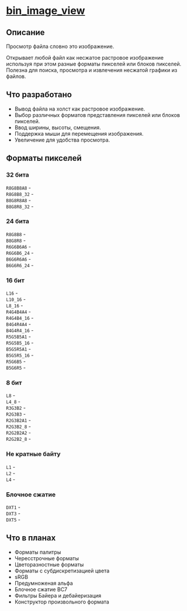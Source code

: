 # [bin_image_view](https://gitard2.github.io/bin_image_view/)

## Описание

Просмотр файла словно это изображение.

Открывает любой файл как несжатое растровое изображение используя при этом разные форматы пикселей или блоков пикселей. Полезна для поиска, просмотра и извлечения несжатой графики из файлов.

## Что разработано

* Вывод файла на холст как растровое изображение.
* Выбор различных форматов представления пикселей или блоков пикселей.
* Ввод ширины, высоты, смещения.
* Поддержка мыши для перемещения изображения.
* Увеличение для удобства просмотра.

## Форматы пикселей

### 32 бита

`R8G8B8A8` -  
`R8G8B8_32` -  
`B8G8R8A8` -  
`B8G8R8_32` -  

### 24 бита

`R8G8B8` -  
`B8G8R8` -  
`R6G6B6A6` -  
`R6G6B6_24` -  
`B6G6R6A6` -  
`B6G6R6_24` -  

### 16 бит

`L16` -  
`L10_16` -  
`L8_16` -  
`R4G4B4A4` -  
`R4G4B4_16` -  
`B4G4R4A4` -  
`B4G4R4_16` -  
`R5G5B5A1` -  
`R5G5B5_16` -  
`B5G5R5A1` -  
`B5G5R5_16` -  
`R5G6B5` -  
`B5G6R5` -  

### 8 бит

`L8` -  
`L4_8` -  
`R3G3B2` -  
`R2G3B3` -  
`R2G3B2A1` -  
`R2G3B2_8` -  
`R2G2B2A2` -  
`R2G2B2_8` -  

### Не кратные байту

`L1` -  
`L2` -  
`L4` -  

### Блочное сжатие

`DXT1` -  
`DXT3` -  
`DXT5` -  

## Что в планах

* Форматы палитры
* Чересстрочные форматы
* Цветоразностные форматы
* Форматы с субдискретизацией цвета
* sRGB
* Предумноженая альфа
* Блочное сжатие BC7
* Фильтры Байера и дебайеризация
* Конструктор произвольного формата
